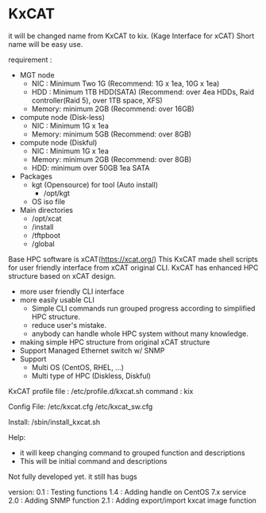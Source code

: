 # KxCAT
it will be changed name from KxCAT to kix.
(Kage Interface for xCAT)
Short name will be easy use.

requirement : 
  - MGT node
    + NIC : Minimum Two 1G (Recommend: 1G x 1ea, 10G x 1ea)
    + HDD : Minimum 1TB HDD(SATA) (Recommend: over 4ea HDDs, Raid controller(Raid 5), over 1TB space, XFS)
    + Memory: minimum 2GB (Recommend: over 16GB)
  - compute node (Disk-less)
    + NIC : Minimum 1G x 1ea
    + Memory: minimum 5GB (Recommend: over 8GB)
  - compute node (Diskful)
    + NIC : Minimum 1G x 1ea
    + Memory: minimum 2GB (Recommend: over 8GB)
    + HDD: minimum over 50GB 1ea SATA
  - Packages
    + kgt (Opensource) for tool (Auto install)
      + /opt/kgt
    + OS iso file
  - Main directories
    + /opt/xcat
    + /install
    + /tftpboot
    + /global

Base HPC software is xCAT(https://xcat.org/)
This KxCAT made shell scripts for user friendly interface from xCAT original CLI.
KxCAT has enhanced HPC structure based on xCAT design.
 - more user friendly CLI interface
 - more easily usable CLI
   + Simple CLI commands run grouped progress according to simplified HPC structure.
   + reduce user's mistake.
   + anybody can handle whole HPC system without many knowledge.
 - making simple HPC structure from original xCAT structure
 - Support Managed Ethernet switch w/ SNMP
 - Support
   + Multi OS (CentOS, RHEL, ...)
   + Multi type of HPC (Diskless, Diskful)



KxCAT profile file : /etc/profile.d/kxcat.sh
command : kix

Config File:
<KxCAT HOME>/etc/kxcat.cfg
<KxCAT HOME>/etc/kxcat_sw.cfg

Install:
<KxCAT HOME>/sbin/install_kxcat.sh

Help: 
 - it will keep changing command to grouped function and descriptions
 - This will be initial command and descriptions

Not fully developed yet.
it still has bugs

version:
0.1 : Testing functions
1.4 : Adding handle on CentOS 7.x service
2.0 : Adding SNMP function
2.1 : Adding export/import kxcat image function
